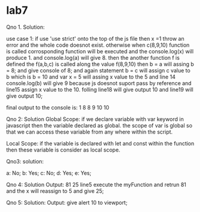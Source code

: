 # lab7
Qno 1. Solution:

use case 1: if use 'use strict' onto the top of the
js file then x =1 throw an error and the whole code doesnot exist.
otherwise 
when c(8,9,10) function is called corrosponding function will be executed
and the console.log(x) will produce 1. and console.log(a) will give 8.
then the another function f is defined 
the f(a,b,c) is called along the value f(8,9,10) then 
b = a will assing b = 8; and give console of 8; and again statement b = c will
assign c value to b which is b = 10 and var x = 5 will assing x value to the 5
and line 14 console.log(b) will give 9 because js doesnot suport pass by reference
 and line15 assign x value to the 10. folling line18 will give output 10 and 
line19 will give output 10;

final output to the console is: 
1
8
8
9
10
10

Qno 2: Solution
Global Scope: if we declare variable with var keyword in javascript then
the variable declared as global. the scope of var is global so that we can 
access these variable from any where within the script.

Local Scope: if the variable is declared with let and const within the function
then these variable is consider as local scope.

Qno3: solution:

a:  No;
b: Yes;
c: No;
d: Yes;
e: Yes;

Qno 4: Solution Output: 
81
25
line5 execute the myFunction and retrun 81 and the x will reassign to 5 and 
give 25;


Qno 5: Solution:
Output: give alert 10 to viewport;

